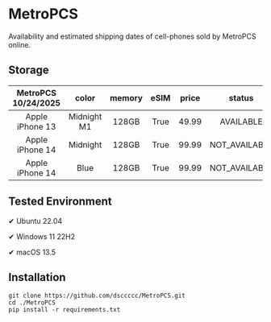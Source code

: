 # MetroPCS
Availability and estimated shipping dates of cell-phones sold by MetroPCS online.
## Storage
|MetroPCS 10/24/2025|color|memory|eSIM|price|status|shipping from|shipping to|
|:--:|:--:|:--:|:--:|:--:|:--:|:--:|:--:|
|Apple iPhone 13|Midnight M1|128GB|True|49.99|AVAILABLE|10/24/2025|10/27/2025|
|Apple iPhone 14|Midnight|128GB|True|99.99|NOT_AVAILABLE|10/31/2025|11/03/2025|
|Apple iPhone 14|Blue|128GB|True|99.99|NOT_AVAILABLE|10/31/2025|11/03/2025|

## Tested Environment
✔ Ubuntu 22.04

✔ Windows 11 22H2

✔ macOS 13.5
## Installation
```
git clone https://github.com/dsccccc/MetroPCS.git
cd ./MetroPCS
pip install -r requirements.txt
```

